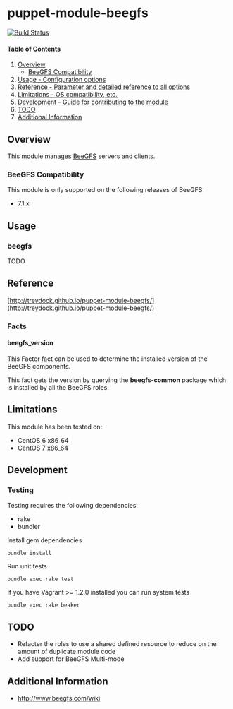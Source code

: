# puppet-module-beegfs

[![Build Status](https://travis-ci.org/treydock/puppet-module-beegfs.svg?branch=master)](https://travis-ci.org/treydock/puppet-module-beegfs)

#### Table of Contents

1. [Overview](#overview)
    * [BeeGFS Compatibility](#beegfs-compatibility)
2. [Usage - Configuration options](#usage)
3. [Reference - Parameter and detailed reference to all options](#reference)
4. [Limitations - OS compatibility, etc.](#limitations)
5. [Development - Guide for contributing to the module](#development)
6. [TODO](#todo)
7. [Additional Information](#additional-information)

## Overview

This module manages [BeeGFS](https://www.beegfs.io) servers and clients.

### BeeGFS Compatibility

This module is only supported on the following releases of BeeGFS:

* 7.1.x

## Usage

### beegfs

TODO

## Reference

[http://treydock.github.io/puppet-module-beegfs/](http://treydock.github.io/puppet-module-beegfs/)

### Facts

#### beegfs_version

This Facter fact can be used to determine the installed version of the BeeGFS components.

This fact gets the version by querying the **beegfs-common** package which is installed by all
the BeeGFS roles.

## Limitations

This module has been tested on:

* CentOS 6 x86_64
* CentOS 7 x86_64

## Development

### Testing

Testing requires the following dependencies:

* rake
* bundler

Install gem dependencies

    bundle install

Run unit tests

    bundle exec rake test

If you have Vagrant >= 1.2.0 installed you can run system tests

    bundle exec rake beaker

## TODO

* Refacter the roles to use a shared defined resource to reduce on the amount of duplicate module code
* Add support for BeeGFS Multi-mode

## Additional Information

* http://www.beegfs.com/wiki
